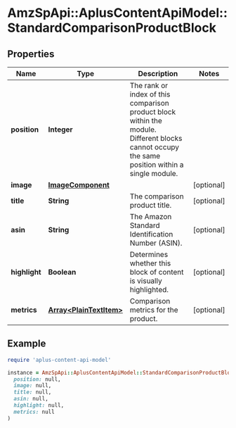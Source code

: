 # AmzSpApi::AplusContentApiModel::StandardComparisonProductBlock

## Properties

| Name | Type | Description | Notes |
| ---- | ---- | ----------- | ----- |
| **position** | **Integer** | The rank or index of this comparison product block within the module. Different blocks cannot occupy the same position within a single module. |  |
| **image** | [**ImageComponent**](ImageComponent.md) |  | [optional] |
| **title** | **String** | The comparison product title. | [optional] |
| **asin** | **String** | The Amazon Standard Identification Number (ASIN). | [optional] |
| **highlight** | **Boolean** | Determines whether this block of content is visually highlighted. | [optional] |
| **metrics** | [**Array&lt;PlainTextItem&gt;**](PlainTextItem.md) | Comparison metrics for the product. | [optional] |

## Example

```ruby
require 'aplus-content-api-model'

instance = AmzSpApi::AplusContentApiModel::StandardComparisonProductBlock.new(
  position: null,
  image: null,
  title: null,
  asin: null,
  highlight: null,
  metrics: null
)
```

